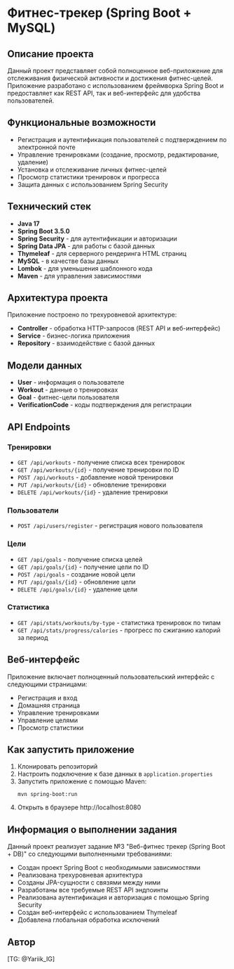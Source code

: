 # Фитнес-трекер (Spring Boot + MySQL)

## Описание проекта
Данный проект представляет собой полноценное веб-приложение для отслеживания физической активности и достижения фитнес-целей. Приложение разработано с использованием фреймворка Spring Boot и предоставляет как REST API, так и веб-интерфейс для удобства пользователей.

## Функциональные возможности
- Регистрация и аутентификация пользователей с подтверждением по электронной почте
- Управление тренировками (создание, просмотр, редактирование, удаление)
- Установка и отслеживание личных фитнес-целей
- Просмотр статистики тренировок и прогресса
- Защита данных с использованием Spring Security

## Технический стек
- **Java 17**
- **Spring Boot 3.5.0**
- **Spring Security** - для аутентификации и авторизации
- **Spring Data JPA** - для работы с базой данных
- **Thymeleaf** - для серверного рендеринга HTML страниц
- **MySQL** - в качестве базы данных
- **Lombok** - для уменьшения шаблонного кода
- **Maven** - для управления зависимостями

## Архитектура проекта
Приложение построено по трехуровневой архитектуре:
- **Controller** - обработка HTTP-запросов (REST API и веб-интерфейс)
- **Service** - бизнес-логика приложения
- **Repository** - взаимодействие с базой данных

## Модели данных
- **User** - информация о пользователе
- **Workout** - данные о тренировках
- **Goal** - фитнес-цели пользователя
- **VerificationCode** - коды подтверждения для регистрации

## API Endpoints
### Тренировки
- `GET /api/workouts` - получение списка всех тренировок
- `GET /api/workouts/{id}` - получение тренировки по ID
- `POST /api/workouts` - добавление новой тренировки
- `PUT /api/workouts/{id}` - обновление тренировки
- `DELETE /api/workouts/{id}` - удаление тренировки

### Пользователи
- `POST /api/users/register` - регистрация нового пользователя

### Цели
- `GET /api/goals` - получение списка целей
- `GET /api/goals/{id}` - получение цели по ID
- `POST /api/goals` - создание новой цели
- `PUT /api/goals/{id}` - обновление цели
- `DELETE /api/goals/{id}` - удаление цели

### Статистика
- `GET /api/stats/workouts/by-type` - статистика тренировок по типам
- `GET /api/stats/progress/calories` - прогресс по сжиганию калорий за период

## Веб-интерфейс
Приложение включает полноценный пользовательский интерфейс с следующими страницами:
- Регистрация и вход
- Домашняя страница
- Управление тренировками
- Управление целями
- Просмотр статистики

## Как запустить приложение
1. Клонировать репозиторий
2. Настроить подключение к базе данных в `application.properties`
3. Запустить приложение с помощью Maven:
   ```
   mvn spring-boot:run
   ```
4. Открыть в браузере http://localhost:8080

## Информация о выполнении задания
Данный проект реализует задание №3 "Веб-фитнес трекер (Spring Boot + DB)" со следующими выполненными требованиями:
- Создан проект Spring Boot с необходимыми зависимостями
- Реализована трехуровневая архитектура
- Созданы JPA-сущности с связями между ними
- Разработаны все требуемые REST API эндпоинты
- Реализована аутентификация и авторизация с помощью Spring Security
- Создан веб-интерфейс с использованием Thymeleaf
- Добавлена глобальная обработка исключений

## Автор
[TG: @Yariik_IG] 